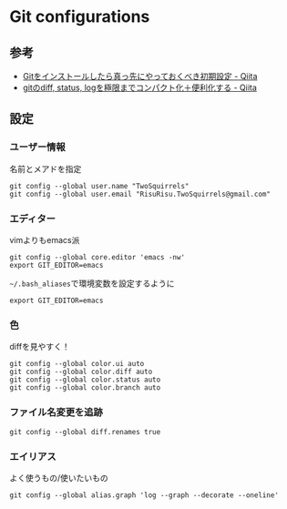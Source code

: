 # Git configurations

## 参考

- [Gitをインストールしたら真っ先にやっておくべき初期設定 - Qiita](https://qiita.com/wnoguchi/items/f7358a227dfe2640cce3)
- [gitのdiff, status, logを極限までコンパクト化＋便利化する - Qiita](https://qiita.com/yuya_presto/items/ef199e08021dea777715)

## 設定

### ユーザー情報

名前とメアドを指定
```shell
git config --global user.name "TwoSquirrels"
git config --global user.email "RisuRisu.TwoSquirrels@gmail.com"
```

### エディター

vimよりもemacs派
```shell
git config --global core.editor 'emacs -nw'
export GIT_EDITOR=emacs
```

`~/.bash_aliases`で環境変数を設定するように
```shell
export GIT_EDITOR=emacs
```

### 色

diffを見やすく！
```shell
git config --global color.ui auto
git config --global color.diff auto
git config --global color.status auto
git config --global color.branch auto
```

### ファイル名変更を追跡

```shell
git config --global diff.renames true
```

### エイリアス

よく使うもの/使いたいもの
```shell
git config --global alias.graph 'log --graph --decorate --oneline'
```
